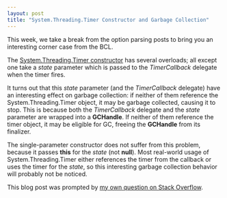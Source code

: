 ```yaml
---
layout: post
title: "System.Threading.Timer Constructor and Garbage Collection"
---
```

This week, we take a break from the option parsing posts to bring you an interesting corner case from the BCL.



The [System.Threading.Timer constructor](http://msdn.microsoft.com/en-us/library/1k93acx8.aspx) has several overloads; all except one take a _state_ parameter which is passed to the _TimerCallback_ delegate when the timer fires.



It turns out that this _state_ parameter (and the _TimerCallback_ delegate) have an interesting effect on garbage collection: if neither of them reference the System.Threading.Timer object, it may be garbage collected, causing it to stop. This is because both the _TimerCallback_ delegate and the _state_ parameter are wrapped into a **GCHandle**. If neither of them reference the timer object, it may be eligible for GC, freeing the **GCHandle** from its finalizer.



The single-parameter constructor does not suffer from this problem, because it passes **this** for the _state_ (not **null**). Most real-world usage of System.Threading.Timer either references the timer from the callback or uses the timer for the _state_, so this interesting garbage collection behavior will probably not be noticed.



This blog post was prompted by [my own question on Stack Overflow](http://stackoverflow.com/questions/4962172/why-does-a-system-timers-timer-survive-gc-but-not-system-threading-timer).

